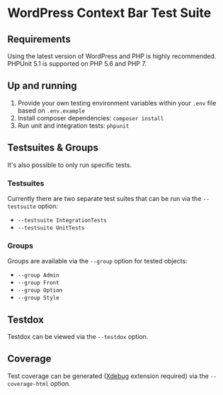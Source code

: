 # WordPress Context Bar Test Suite

## Requirements

Using the latest version of WordPress and PHP is highly recommended.
PHPUnit 5.1 is supported on PHP 5.6 and PHP 7.


## Up and running

1. Provide your own testing environment variables within your `.env` file based on `.env.example`
2. Install composer dependencies: `composer install`
3. Run unit and integration tests: `phpunit`


## Testsuites & Groups

It's also possible to only run specific tests.


### Testsuites

Currently there are two separate test suites that can be run via the `--testsuite` option:

- `--testsuite IntegrationTests`
- `--testsuite UnitTests`


### Groups

Groups are available via the `--group` option for tested objects:

- `--group Admin`
- `--group Front`
- `--group Option`
- `--group Style`


## Testdox

Testdox can be viewed via the `--testdox` option.


## Coverage

Test coverage can be generated ([Xdebug](https://xdebug.org/) extension required) via the `--coverage-html` option.